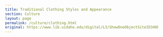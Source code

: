 ```yaml
---
title: Traditional Clothing Styles and Appearance
section: Culture
layout: page
permalink: /culture/clothing.html
original: https://www.lib.uidaho.edu/digital/L3/ShowOneObjectSiteID34ObjectID138.html
---
```


